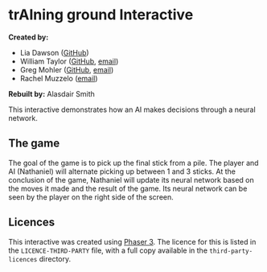 
# trAIning ground Interactive

**Created by:**

- Lia Dawson ([GitHub](https://GitHub.com/ldawson02))
- William Taylor ([GitHub](https://GitHub.com/wtaylor45), [email](mailto:taylorw@udel.edu))
- Greg Mohler ([GitHub](https://GitHub.com/gmohler213), [email](mailto:gmohler@udel.edu))
- Rachel Muzzelo ([email](mailto:rmuzzelo@udel.edu))

**Rebuilt by:** Alasdair Smith

This interactive demonstrates how an AI makes decisions through a neural network.

## The game

The goal of the game is to pick up the final stick from a pile.
The player and AI (Nathaniel) will alternate picking up between 1 and 3 sticks.
At the conclusion of the game, Nathaniel will update its neural network based on the moves it made and the result of the game.
Its neural network can be seen by the player on the right side of the screen.

## Licences

This interactive was created using [Phaser 3](https://www.phaser.io/phaser3).
The licence for this is listed in the `LICENCE-THIRD-PARTY` file, with a full copy available in the `third-party-licences` directory.
